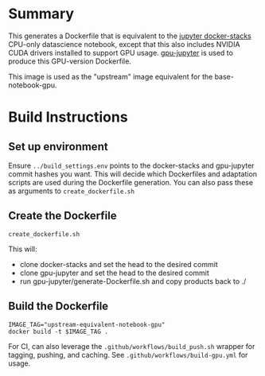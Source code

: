 # Summary

This generates a Dockerfile that is equivalent to the [jupyter docker-stacks](https://github.com/jupyter/docker-stacks) CPU-only datascience notebook, except that this also includes NVIDIA CUDA drivers installed to support GPU usage.  [gpu-jupyter](https://github.com/iot-salzburg/gpu-jupyter) is used to produce this GPU-version Dockerfile. 

This image is used as the "upstream" image equivalent for the base-notebook-gpu.

# Build Instructions

## Set up environment
Ensure `../build_settings.env` points to the docker-stacks and gpu-jupyter commit hashes you want.  This will decide which Dockerfiles and adaptation scripts are used during the Dockerfile generation.  You can also pass these as arguments to `create_dockerfile.sh`

## Create the Dockerfile 

```
create_dockerfile.sh
```

This will: 

* clone docker-stacks and set the head to the desired commit
* clone gpu-jupyter and set the head to the desired commit
* run gpu-jupyter/generate-Dockerfile.sh and copy products back to ./

## Build the Dockerfile

```
IMAGE_TAG="upstream-equivalent-notebook-gpu"
docker build -t $IMAGE_TAG .
```

For CI, can also leverage the `.github/workflows/build_push.sh` wrapper for tagging, pushing, and caching.  See `.github/workflows/build-gpu.yml` for usage.
